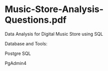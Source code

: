 # Music-Store-Analysis-Questions.pdf

Data Analysis for Digital Music Store using SQL

Database and Tools:

Postgre SQL

PgAdmin4

